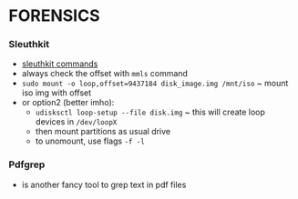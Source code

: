 # FORENSICS

### Sleuthkit

- [sleuthkit commands](http://wiki.sleuthkit.org/index.php?title=The_Sleuth_Kit_commands)
- always check the offset with `mmls` command
- `sudo mount -o loop,offset=9437184 disk_image.img /mnt/iso` ~ mount iso img with offset
- or option2 (better imho):
  - `udisksctl loop-setup --file disk.img` ~ this will create loop devices in `/dev/loopX`
  - then mount partitions as usual drive
  - to unomount, use flags `-f -l`

### Pdfgrep

- is another fancy tool to grep text in pdf files
